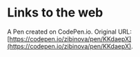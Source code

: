 # Links to the web

A Pen created on CodePen.io. Original URL: [https://codepen.io/zibinova/pen/KKdaepX](https://codepen.io/zibinova/pen/KKdaepX).


